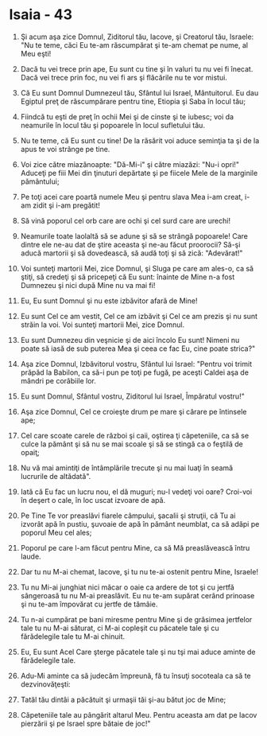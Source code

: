 # Isaia - 43

1. Şi acum aşa zice Domnul, Ziditorul tău, Iacove, şi Creatorul tău, Israele: "Nu te teme, căci Eu te-am răscumpărat şi te-am chemat pe nume, al Meu eşti!

2. Dacă tu vei trece prin ape, Eu sunt cu tine şi în valuri tu nu vei fi înecat. Dacă vei trece prin foc, nu vei fi ars şi flăcările nu te vor mistui.

3. Că Eu sunt Domnul Dumnezeul tău, Sfântul lui Israel, Mântuitorul. Eu dau Egiptul preţ de răscumpărare pentru tine, Etiopia şi Saba în locul tău;

4. Fiindcă tu eşti de preţ în ochii Mei şi de cinste şi te iubesc; voi da neamurile în locul tău şi popoarele în locul sufletului tău.

5. Nu te teme, că Eu sunt cu tine! De la răsărit voi aduce seminţia ta şi de la apus te voi strânge pe tine.

6. Voi zice către miazănoapte: "Dă-Mi-i" şi către miazăzi: "Nu-i opri!" Aduceţi pe fiii Mei din ţinuturi depărtate şi pe fiicele Mele de la marginile pământului;

7. Pe toţi acei care poartă numele Meu şi pentru slava Mea i-am creat, i-am zidit şi i-am pregătit!

8. Să vină poporul cel orb care are ochi şi cel surd care are urechi!

9. Neamurile toate laolaltă să se adune şi să se strângă popoarele! Care dintre ele ne-au dat de ştire aceasta şi ne-au făcut proorocii? Să-şi aducă martorii şi să dovedească, să audă toţi şi să zică: "Adevărat!"

10. Voi sunteţi martorii Mei, zice Domnul, şi Sluga pe care am ales-o, ca să ştiţi, să credeţi şi să pricepeţi că Eu sunt: înainte de Mine n-a fost Dumnezeu şi nici după Mine nu va mai fi!

11. Eu, Eu sunt Domnul şi nu este izbăvitor afară de Mine!

12. Eu sunt Cel ce am vestit, Cel ce am izbăvit şi Cel ce am prezis şi nu sunt străin la voi. Voi sunteţi martorii Mei, zice Domnul.

13. Eu sunt Dumnezeu din veşnicie şi de aici încolo Eu sunt! Nimeni nu poate să iasă de sub puterea Mea şi ceea ce fac Eu, cine poate strica?"

14. Aşa zice Domnul, Izbăvitorul vostru, Sfântul lui Israel: "Pentru voi trimit prăpăd la Babilon, ca să-i pun pe toţi pe fugă, pe aceşti Caldei aşa de mândri pe corăbiile lor.

15. Eu sunt Domnul, Sfântul vostru, Ziditorul lui Israel, Împăratul vostru!"

16. Aşa zice Domnul, Cel ce croieşte drum pe mare şi cărare pe întinsele ape;

17. Cel care scoate carele de război şi caii, oştirea ţi căpeteniile, ca să se culce la pământ şi să nu se mai scoale şi să se stingă ca o feştilă de opaiţ;

18. Nu vă mai amintiţi de întâmplările trecute şi nu mai luaţi în seamă lucrurile de altădată".

19. Iată că Eu fac un lucru nou, el dă muguri; nu-l vedeţi voi oare? Croi-voi în deşert o cale, în loc uscat izvoare de apă.

20. Pe Tine Te vor preaslăvi fiarele câmpului, şacalii şi struţii, că Tu ai izvorât apă în pustiu, şuvoaie de apă în pământ neumblat, ca să adăpi pe poporul Meu cel ales;

21. Poporul pe care l-am făcut pentru Mine, ca să Mă preaslăvească întru laude.

22. Dar tu nu M-ai chemat, Iacove, şi tu nu te-ai ostenit pentru Mine, Israele!

23. Tu nu Mi-ai junghiat nici măcar o oaie ca ardere de tot şi cu jertfă sângeroasă tu nu M-ai preaslăvit. Eu nu te-am supărat cerând prinoase şi nu te-am împovărat cu jertfe de tămâie.

24. Tu n-ai cumpărat pe bani miresme pentru Mine şi de grăsimea jertfelor tale tu nu M-ai săturat, ci M-ai copleşit cu păcatele tale şi cu fărădelegile tale tu M-ai chinuit.

25. Eu, Eu sunt Acel Care şterge păcatele tale şi nu tşi mai aduce aminte de fărădelegile tale.

26. Adu-Mi aminte ca să judecăm împreună, fă tu însuţi socoteala ca să te dezvinovăţeşti:

27. Tatăl tău dintâi a păcătuit şi urmaşii tăi şi-au bătut joc de Mine;

28. Căpeteniile tale au pângărit altarul Meu. Pentru aceasta am dat pe Iacov pierzării şi pe Israel spre bătaie de joc!"

